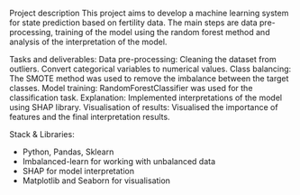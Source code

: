 Project description
This project aims to develop a machine learning system for state prediction based on fertility data. The main steps are data pre-processing, training of the model using the random forest method and analysis of the interpretation of the model.

Tasks and deliverables: 
Data pre-processing:
Cleaning the dataset from outliers.
Convert categorical variables to numerical values.
Class balancing:
The SMOTE method was used to remove the imbalance between the target classes.
Model training:
RandomForestClassifier was used for the classification task.
Explanation:
Implemented interpretations of the model using SHAP library.
Visualisation of results:
Visualised the importance of features and the final interpretation results.

Stack & Libraries:
- Python, Pandas, Sklearn
- Imbalanced-learn for working with unbalanced data
- SHAP for model interpretation
- Matplotlib and Seaborn for visualisation
